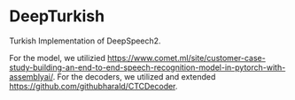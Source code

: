 # DeepTurkish
Turkish Implementation of DeepSpeech2.

For the model, we utilizied https://www.comet.ml/site/customer-case-study-building-an-end-to-end-speech-recognition-model-in-pytorch-with-assemblyai/.
For the decoders, we utilized and extended https://github.com/githubharald/CTCDecoder.
